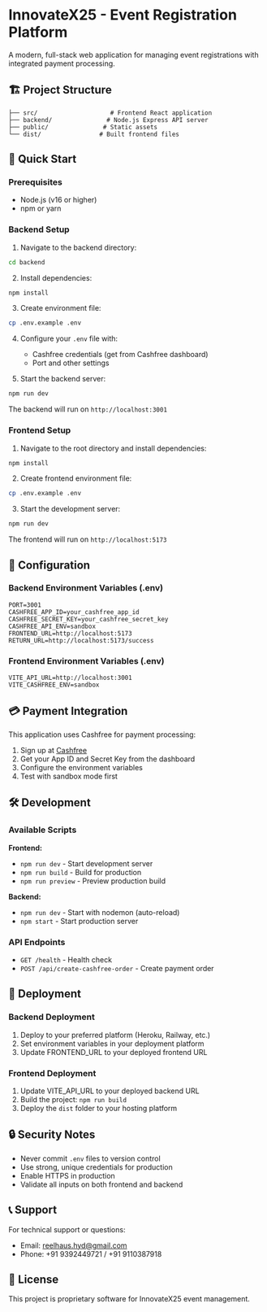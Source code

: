 # InnovateX25 - Event Registration Platform

A modern, full-stack web application for managing event registrations with integrated payment processing.

## 🏗️ Project Structure

```
├── src/                    # Frontend React application
├── backend/               # Node.js Express API server
├── public/               # Static assets
└── dist/                # Built frontend files
```

## 🚀 Quick Start

### Prerequisites
- Node.js (v16 or higher)
- npm or yarn

### Backend Setup

1. Navigate to the backend directory:
```bash
cd backend
```

2. Install dependencies:
```bash
npm install
```

3. Create environment file:
```bash
cp .env.example .env
```

4. Configure your `.env` file with:
   - Cashfree credentials (get from Cashfree dashboard)
   - Port and other settings

5. Start the backend server:
```bash
npm run dev
```

The backend will run on `http://localhost:3001`

### Frontend Setup

1. Navigate to the root directory and install dependencies:
```bash
npm install
```

2. Create frontend environment file:
```bash
cp .env.example .env
```

3. Start the development server:
```bash
npm run dev
```

The frontend will run on `http://localhost:5173`

## 🔧 Configuration

### Backend Environment Variables (.env)
```env
PORT=3001
CASHFREE_APP_ID=your_cashfree_app_id
CASHFREE_SECRET_KEY=your_cashfree_secret_key
CASHFREE_API_ENV=sandbox
FRONTEND_URL=http://localhost:5173
RETURN_URL=http://localhost:5173/success
```

### Frontend Environment Variables (.env)
```env
VITE_API_URL=http://localhost:3001
VITE_CASHFREE_ENV=sandbox
```

## 💳 Payment Integration

This application uses Cashfree for payment processing:

1. Sign up at [Cashfree](https://www.cashfree.com/)
2. Get your App ID and Secret Key from the dashboard
3. Configure the environment variables
4. Test with sandbox mode first

## 🛠️ Development

### Available Scripts

**Frontend:**
- `npm run dev` - Start development server
- `npm run build` - Build for production
- `npm run preview` - Preview production build

**Backend:**
- `npm run dev` - Start with nodemon (auto-reload)
- `npm start` - Start production server

### API Endpoints

- `GET /health` - Health check
- `POST /api/create-cashfree-order` - Create payment order

## 🚀 Deployment

### Backend Deployment
1. Deploy to your preferred platform (Heroku, Railway, etc.)
2. Set environment variables in your deployment platform
3. Update FRONTEND_URL to your deployed frontend URL

### Frontend Deployment
1. Update VITE_API_URL to your deployed backend URL
2. Build the project: `npm run build`
3. Deploy the `dist` folder to your hosting platform

## 🔒 Security Notes

- Never commit `.env` files to version control
- Use strong, unique credentials for production
- Enable HTTPS in production
- Validate all inputs on both frontend and backend

## 📞 Support

For technical support or questions:
- Email: reelhaus.hyd@gmail.com
- Phone: +91 9392449721 / +91 9110387918

## 📄 License

This project is proprietary software for InnovateX25 event management.